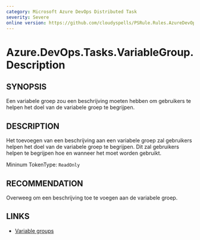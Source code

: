 ```yaml
---
category: Microsoft Azure DevOps Distributed Task
severity: Severe
online version: https://github.com/cloudyspells/PSRule.Rules.AzureDevOps/blob/main/src/PSRule.Rules.AzureDevOps/nl/Azure.DevOps.Tasks.VariableGroup.Description.md
---
```


# Azure.DevOps.Tasks.VariableGroup.Description

## SYNOPSIS

Een variabele groep zou een beschrijving moeten hebben om gebruikers te
helpen het doel van de variabele groep te begrijpen.

## DESCRIPTION

Het toevoegen van een beschrijving aan een variabele groep zal gebruikers
helpen het doel van de variabele groep te begrijpen. Dit zal gebruikers
helpen te begrijpen hoe en wanneer het moet worden gebruikt.

Mininum TokenType: `ReadOnly`

## RECOMMENDATION

Overweeg om een beschrijving toe te voegen aan de variabele groep.

## LINKS

- [Variable groups](https://learn.microsoft.com/nl-nl/azure/devops/pipelines/library/variable-groups?view=azure-devops&tabs=yaml)
